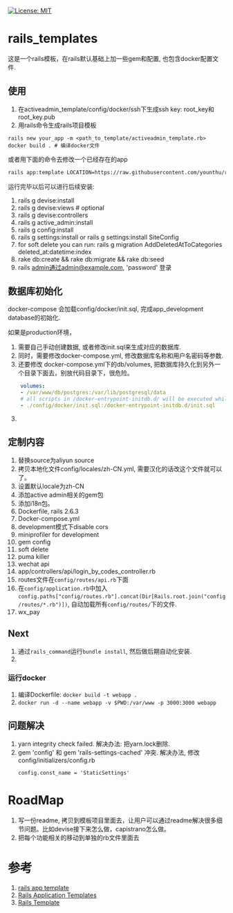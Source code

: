 [![License: MIT](https://img.shields.io/badge/License-MIT-yellow.svg)](https://opensource.org/licenses/MIT)
# rails_templates
这是一个rails模板，在rails默认基础上加一些gem和配置, 也包含docker配置文件.


## 使用

1. 在activeadmin_template/config/docker/ssh下生成ssh key: root_key和root_key.pub
2. 用rails命令生成rails项目模板
   
~~~shell
rails new your_app -m <path_to_template/activeadmin_template.rb>
docker build . # 编译docker文件
~~~

或者用下面的命令去修改一个已经存在的app

~~~sh
rails app:template LOCATION=https://raw.githubusercontent.com/younthu/rails_templates/master/activeadmin_template.rb # 需要翻墙
~~~

运行完毕以后可以进行后续安装:

1. rails g devise:install
  1. rails g devise:views <user># optional
  2. rails g devise:controllers <user>
2. rails g active_admin:install
3. rails g config:install
4. rails g settings:install 
   or rails g settings:install SiteConfig
5. for soft delete you can run: rails g migration AddDeletedAtToCategories deleted_at:datetime:index
6. rake db:create && rake db:migrate && rake db:seed
7. rails admin通过admin@example.com, 'password' 登录

## 数据库初始化
docker-compose 会加载config/docker/init.sql, 完成app_development database的初始化.

如果是production环境，
1. 需要自己手动创建数据, 或者修改init.sql来生成对应的数据库.
1. 同时，需要修改docker-compose.yml, 修改数据库名称和用户名密码等参数.
2. 还要修改 docker-compose.yml下的db/volumes, 把数据库持久化到另外一个目录下面去，别放代码目录下，很危险。
  ~~~yml
      volumes:
      - /var/www/db/postgres:/var/lib/postgresql/data
      # all scripts in /docker-entrypoint-initdb.d/ will be executed while start at the first time
      - ./config/docker/init.sql:/docker-entrypoint-initdb.d/init.sql
  ~~~
3. 

## 定制内容
1. 替换source为aliyun source
2. 拷贝本地化文件config/locales/zh-CN.yml, 需要汉化的话改这个文件就可以了。
3. 设置默认locale为zh-CN
4. 添加active admin相关的gem包
5. 添加i18n包。
6. Dockerfile, rails 2.6.3
7. Docker-compose.yml
8. development模式下disable cors
9. miniprofiler for development
10. gem config
11. soft delete
12. puma killer
13. wechat api
  1. app/controllers/api/login_by_codes_controller.rb
  1. routes文件在`config/routes/api.rb`下面
  1. 在`config/application.rb`中加入`config.paths["config/routes.rb"].concat(Dir[Rails.root.join("config/routes/*.rb")])`, 自动加载所有`config/routes/`下的文件.
14. wx_pay

## Next

1. 通过`rails_command`运行`bundle install`, 然后做后期自动化安装.
2. 
### 运行docker 

  1. 编译Dockerfile: `docker build -t webapp .`
  2. `docker run -d --name webapp -v $PWD:/var/www -p 3000:3000 webapp` 
## 问题解决
1. yarn integrity check failed.  解决办法: 把yarn.lock删除.
2. gem 'config' 和 gem 'rails-settings-cached' 冲突. 解决办法, 修改config/initializers/config.rb
   ~~~
   config.const_name = 'StaticSettings'
   ~~~

# RoadMap
1. 写一份readme, 拷贝到模板项目里面去，让用户可以通过readme解决很多细节问题。比如devise接下来怎么做，capistrano怎么做。
2. 把每个功能相关的移动到单独的rb文件里面去
# 参考
1. [rails app template](https://multithreaded.stitchfix.com/blog/2014/01/06/rails-app-templates/)
2. [Rails Application Templates](https://guides.rubyonrails.org/rails_application_templates.html)
3. [Rails Template](https://github.com/mattbrictson/rails-template)
